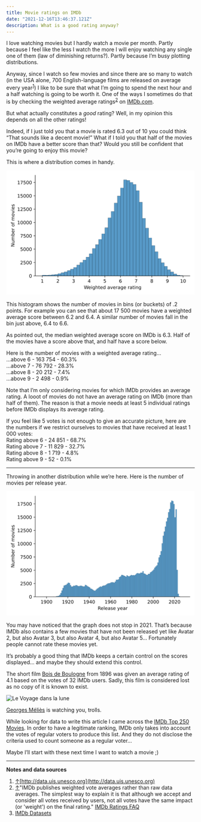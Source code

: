 ```yaml
---
title: Movie ratings on IMDb
date: "2021-12-16T13:46:37.121Z"
description: What is a good rating anyway?
---
```


I love watching movies but I hardly watch a movie per month. Partly because I feel like the less I watch the more I will enjoy watching any single one of them (law of diminishing returns?). Partly because I’m busy plotting distributions.

<a name="cite-ref-1"></a>
<a name="cite-ref-2"></a>
Anyway, since I watch so few movies and since there are so many to watch (in the USA alone, 700 English-language films are released on average every year<sup>[1](#notes)</sup>) I like to be sure that what I’m going to spend the next hour and a half watching is going to be worth it. One of the ways I sometimes do that is by checking the weighted average ratings<sup>[2](#notes)</sup> on [IMDb.com](https://www.imdb.com/).

But what actually constitutes a _good_ rating? Well, in my opinion this depends on all the other ratings!

Indeed, if I just told you that a movie is rated 6.3 out of 10 you could think “That sounds like a decent movie!” What if I told you that half of the movies on IMDb have a better score than that? Would you still be confident that you’re going to enjoy this movie?

This is where a distribution comes in handy.

![distribution of imdb movies by weighted average rating](./imdb_movie_ratings_distribution.webp)

This histogram shows the number of movies in bins (or buckets) of .2 points. For example you can see that about 17 500 movies have a weighted average score between 6.2 and 6.4. A similar number of movies fall in the bin just above, 6.4 to 6.6.

As pointed out, the median weighted average score on IMDb is 6.3. Half of the movies have a score above that, and half have a score below.

Here is the number of movies with a weighted average rating…  
…above 6 - 163 754 - 60.3%  
…above 7 - 76 792 - 28.3%  
…above 8 - 20 212 - 7.4%  
…above 9 - 2 498 - 0.9%

Note that I’m only considering movies for which IMDb provides an average rating. A looot of movies do not have an average rating on IMDb (more than half of them). The reason is that a movie needs at least 5 individual ratings before IMDb displays its average rating.

If you feel like 5 votes is not enough to give an accurate picture, here are the numbers if we restrict ourselves to movies that have received at least 1 000 votes:  
Rating above 6 - 24 851 - 68.7%  
Rating above 7 - 11 829 - 32.7%  
Rating above 8 - 1 719 - 4.8%  
Rating above 9 - 52 - 0.1%

* * *

Throwing in another distribution while we’re here. Here is the number of movies per release year.

![distribution of imdb movies by release year](./imdb_movies_by_release_year.webp)

You may have noticed that the graph does not stop in 2021. That’s because IMDb also contains a few movies that have not been released yet like Avatar 2, but also Avatar 3, but also Avatar 4, but also Avatar 5… Fortunately people cannot rate these movies yet.

It’s probably a good thing that IMDb keeps a certain control on the scores displayed… and maybe they should extend this control.

The short film [Bois de Boulogne](https://www.imdb.com/title/tt0000046/) from 1896 was given an average rating of 4.1 based on the votes of 32 IMDb users. Sadly, this film is considered lost as no copy of it is known to exist.

![Le Voyage dans la lune](https://upload.wikimedia.org/wikipedia/commons/0/04/Le_Voyage_dans_la_lune.jpg)

[Georges Méliès](https://en.wikipedia.org/wiki/Georges_M%C3%A9li%C3%A8s) is watching you, trolls.

While looking for data to write this article I came across the [IMDb Top 250 Movies](https://www.imdb.com/chart/top/?ref_=nv_mv_250). In order to have a legitimate ranking, IMDb only takes into account the votes of regular voters to produce this list. And they do not disclose the criteria used to count someone as a regular voter...

Maybe I’ll start with these next time I want to watch a movie ;)

  

* * *
<a name="notes"></a>
**Notes and data sources**

1.  [↑](#cite-ref-1 "Jump up")[http://data.uis.unesco.org](http://data.uis.unesco.org)
2.  [↑](#cite-ref-2 "Jump up")"IMDb publishes weighted vote averages rather than raw data averages. The simplest way to explain it is that although we accept and consider all votes received by users, not all votes have the same impact (or 'weight') on the final rating." [IMDb Ratings FAQ](https://help.imdb.com/article/imdb/track-movies-tv/ratings-faq/G67Y87TFYYP6TWAV#)
3.  [IMDb Datasets](https://datasets.imdbws.com/)
